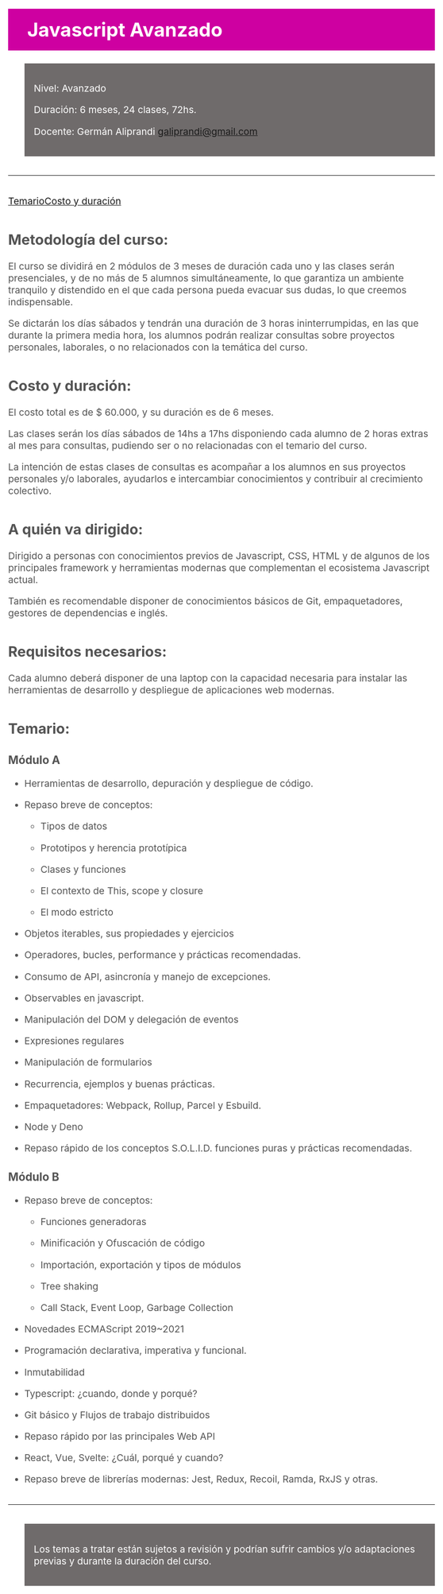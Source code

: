 <link rel="stylesheet" href="https://galiprandi.github.io/css-toolset.css/css-toolset.min.css-">
<style>
  :root { 
  --text: #545454;
  --primary: #ce00a1;
  --dark: #6F6B6B;
  --bg: #ffffff;
}
body {
  background-color: var(--bg);
  color: var(--text);
  font-size: 120%;
  max-width: 1024px;
}
h1 {
  background-color: var(--primary);
  color: var(--bg);
  padding: .5em 1em;
}
h2 {
    margin-top: 3rem;
}
blockquote {
  background-color: var(--dark);
  color: var(--bg);
  padding: 1em;
  border:0;
}
hr{
  margin: 2em 0;
}
.menu{
  display: flex;
  text-align: center;
}
</style>

# Javascript Avanzado

> Nivel: Avanzado
>
> Duración: 6 meses, 24 clases, 72hs.
>
> Docente: Germán Aliprandi <galiprandi@gmail.com>

---

<nav class="menu">
  <a href="#temario">Temario</a>
  <a href="#costo-y-duración">Costo y duración</a>
</nav>

## Metodología del curso:

El curso se dividirá en 2 módulos de 3 meses de duración cada uno y las clases serán presenciales, y de no más de 5 alumnos simultáneamente, lo que garantiza un ambiente tranquilo y distendido en el que cada persona pueda evacuar sus dudas, lo que creemos indispensable.

Se dictarán los días sábados y tendrán una duración de 3 horas ininterrumpidas, en las que durante la primera media hora, los alumnos podrán realizar consultas sobre proyectos personales, laborales, o no relacionados con la temática del curso.

## Costo y duración:

El costo total es de $ 60.000, y su duración es de 6 meses.

Las clases serán los días sábados de 14hs a 17hs disponiendo cada alumno de 2 horas extras al mes para consultas, pudiendo ser o no relacionadas con el temario del curso.

La intención de estas clases de consultas es acompañar a los alumnos en sus proyectos personales y/o laborales, ayudarlos e intercambiar conocimientos y contribuir al crecimiento colectivo.

## A quién va dirigido:

Dirigido a personas con conocimientos previos de Javascript, CSS, HTML y de algunos de los principales framework y herramientas modernas que complementan el ecosistema Javascript actual.

También es recomendable disponer de conocimientos básicos de Git, empaquetadores, gestores de dependencias e inglés.

## Requisitos necesarios:

Cada alumno deberá disponer de una laptop con la capacidad necesaria para instalar las herramientas de desarrollo y despliegue de aplicaciones web modernas.

## Temario:

### Módulo A

- Herramientas de desarrollo, depuración y despliegue de código.

- Repaso breve de conceptos:

  - Tipos de datos

  - Prototipos y herencia prototípica

  - Clases y funciones

  - El contexto de This, scope y closure

  - El modo estricto

- Objetos iterables, sus propiedades y ejercicios

- Operadores, bucles, performance y prácticas recomendadas.

- Consumo de API, asincronía y manejo de excepciones.

- Observables en javascript.

- Manipulación del DOM y delegación de eventos

- Expresiones regulares

- Manipulación de formularios

- Recurrencia, ejemplos y buenas prácticas.

- Empaquetadores: Webpack, Rollup, Parcel y Esbuild.

- Node y Deno

- Repaso rápido de los conceptos S.O.L.I.D. funciones puras y prácticas recomendadas.

### Módulo B

- Repaso breve de conceptos:

  - Funciones generadoras

  - Minificación y Ofuscación de código

  - Importación, exportación y tipos de módulos

  - Tree shaking

  - Call Stack, Event Loop, Garbage Collection

- Novedades ECMAScript 2019~2021

- Programación declarativa, imperativa y funcional.

- Inmutabilidad

- Typescript: ¿cuando, donde y porqué?

- Git básico y Flujos de trabajo distribuidos

- Repaso rápido por las principales Web API

- React, Vue, Svelte: ¿Cuál, porqué y cuando?

- Repaso breve de librerías modernas: Jest, Redux, Recoil, Ramda, RxJS y otras.

---

> Los temas a tratar están sujetos a revisión y podrían sufrir cambios y/o adaptaciones previas y durante la duración del curso.
